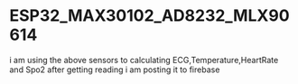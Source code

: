 # ESP32_MAX30102_AD8232_MLX90614
i am using the above sensors to calculating ECG,Temperature,HeartRate and Spo2
after getting reading i am posting it to firebase
